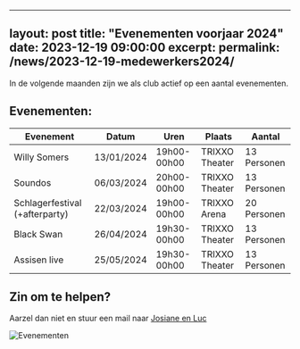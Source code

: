  
---
layout: post
title:  "Evenementen voorjaar 2024"
date:   2023-12-19 09:00:00
excerpt: 
permalink: /news/2023-12-19-medewerkers2024/
---

In de volgende maanden zijn we als club actief op een aantal evenementen. 

## Evenementen:


| Evenement                         | Datum      | Uren         | Plaats          | Aantal          |
| ----------------------------------|------------|--------------|-----------------|-----------------|
|  Willy Somers                     | 13/01/2024 | 19h00-00h00  |	TRIXXO Theater  | 13 Personen     |
|  Soundos                          | 06/03/2024 | 20h00-00h00  |	TRIXXO Theater  | 13 Personen     |
|  Schlagerfestival (+afterparty)   | 22/03/2024 | 19h00-00h00	 |	TRIXXO Arena    | 20 Personen     |
|  Black Swan                       | 26/04/2024 | 19h30-00h00	 |	TRIXXO Theater  | 13 Personen     |
|  Assisen live                     | 25/05/2024 | 19h30-00h00	 |	TRIXXO Theater  | 13 Personen     |
  

## Zin om te helpen?

Aarzel dan niet en stuur een mail naar [Josiane en Luc](mailto://kalender@kbbczolder.be)

![Evenementen](/news/img/biertap.jpg)
